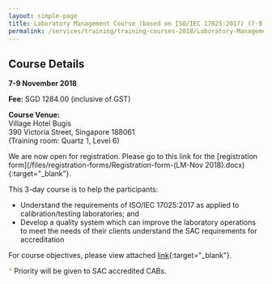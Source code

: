 ```yaml
---
layout: simple-page
title: Laboratory Management Course (based on ISO/IEC 17025:2017) (7-9 Nov 2018)
permalink: /services/training/training-courses-2018/Laboratory-Management-Course-(based-on-ISOIEC-170252017)
---
```


## Course Details
**7-9 November 2018**

**Fee:** SGD 1284.00 (inclusive of GST)

**Course Venue:**  
Village Hotel Bugis  
390 Victoria Street, Singapore 188061  
(Training room: Quartz 1, Level 6)

We are now open for registration.  Please go to this link for the [registration form](/files/registration-forms/Registration-form-(LM-Nov 2018).docx){:target="_blank"}.

This 3-day course is to help the participants:  
* Understand the requirements of ISO/IEC 17025:2017 as applied to calibration/testing laboratories; and  
* Develop a quality system which can improve the laboratory operations to meet the needs of their clients understand the SAC requirements for accreditation

For course objectives, please view attached [link](/files/training/Course-objectives-for-website-LM2018.docx){:target="_blank"}.

<span style="color:orange">*</span> Priority will be given to SAC accredited CABs.
